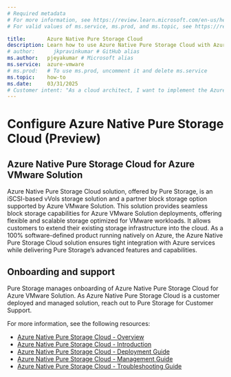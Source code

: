 ```yaml
---
# Required metadata
# For more information, see https://review.learn.microsoft.com/en-us/help/platform/learn-editor-add-metadata?branch=main
# For valid values of ms.service, ms.prod, and ms.topic, see https://review.learn.microsoft.com/en-us/help/platform/metadata-taxonomies?branch=main

title:       Azure Native Pure Storage Cloud
description: Learn how to use Azure Native Pure Storage Cloud with Azure VMware Solution.
# author:      jkpravinkumar # GitHub alias
ms.author:   pjeyakumar # Microsoft alias
ms.service:  azure-vmware
# ms.prod:   # To use ms.prod, uncomment it and delete ms.service
ms.topic:    how-to
ms.date:     03/31/2025
# Customer intent: "As a cloud architect, I want to implement the Azure Native Pure Storage Cloud solution with Azure VMware Solution, so that I can provide scalable and efficient block storage for my VMware workloads while leveraging existing infrastructure."
---
```


 # Configure Azure Native Pure Storage Cloud (Preview)

## Azure Native Pure Storage Cloud for Azure VMware Solution

Azure Native Pure Storage Cloud solution, offered by Pure Storage, is an iSCSI-based vVols storage solution and a partner block storage option supported by Azure VMware Solution. This solution provides seamless block storage capabilities for Azure VMware Solution deployments, offering flexible and scalable storage optimized for VMware workloads. It allows customers to extend their existing storage infrastructure into the cloud. As a 100% software-defined product running natively on Azure, the Azure Native Pure Storage Cloud solution ensures tight integration with Azure services while delivering Pure Storage’s advanced features and capabilities.

## Onboarding and support

Pure Storage manages onboarding of Azure Native Pure Storage Cloud for Azure VMware Solution. As Azure Native Pure Storage Cloud is a customer deployed and managed solution, reach out to Pure Storage for Customer Support.

For more information, see the following resources:

- [Azure Native Pure Storage Cloud - Overview](/azure/partner-solutions/pure-storage/overview)
- [Azure Native Pure Storage Cloud - Introduction](https://support.purestorage.com/bundle/m_azure_native_pure_storage_cloud/page/Azure_Native_Pure_Storage_Cloud/topics/c_azure_native_pure_storage_cloud.html)
- [Azure Native Pure Storage Cloud - Deployment Guide](https://support.purestorage.com/bundle/m_azure_native_pure_storage_cloud/page/Azure_Native_Pure_Storage_Cloud/deployment/c_psc_deployment.html)
- [Azure Native Pure Storage Cloud - Management Guide](https://support.purestorage.com/bundle/m_azure_native_pure_storage_cloud/page/Azure_Native_Pure_Storage_Cloud/management/c_psc_management.html)
- [Azure Native Pure Storage Cloud - Troubleshooting Guide](https://support.purestorage.com/bundle/m_azure_native_pure_storage_cloud/page/Azure_Native_Pure_Storage_Cloud/troubleshooting/c_troubleshooting.html)
